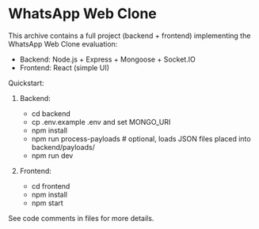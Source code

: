 # WhatsApp Web Clone

This archive contains a full project (backend + frontend) implementing the WhatsApp Web Clone evaluation:
- Backend: Node.js + Express + Mongoose + Socket.IO
- Frontend: React (simple UI)

Quickstart:
1. Backend:
   - cd backend
   - cp .env.example .env and set MONGO_URI
   - npm install
   - npm run process-payloads   # optional, loads JSON files placed into backend/payloads/
   - npm run dev

2. Frontend:
   - cd frontend
   - npm install
   - npm start

See code comments in files for more details.
